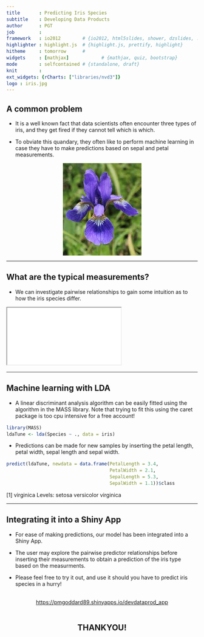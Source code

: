 ```yaml
---
title       : Predicting Iris Species
subtitle    : Developing Data Products
author      : PGT
job         : 
framework   : io2012        # {io2012, html5slides, shower, dzslides, ...}
highlighter : highlight.js  # {highlight.js, prettify, highlight}
hitheme     : tomorrow      # 
widgets     : [mathjax]            # {mathjax, quiz, bootstrap}
mode        : selfcontained # {standalone, draft}
knit        : 
ext_widgets: {rCharts: ["libraries/nvd3"]}
logo : iris.jpg
--- 
```




## A common problem

* It is a well known fact that data scientists often encounter three types of iris, and they get fired if they cannot tell which is which.

* To obviate this quandary, they often like to perform machine learning in case they have to make predictions based on sepal and petal measurements.

<div style='text-align: center;'>
  <img src="fig/iris.jpg" align = "middle" >
</div>

---
## What are the typical measurements? 

* We can investigate pairwise relationships to gain some intuition as to how the iris species differ.



<iframe src="fig/n1.html" ></iframe>

---

## Machine learning with LDA

* A linear discriminant analysis algorithm can be easily fitted using the algorithm in the MASS library. Note that trying to fit this using the caret package is too cpu intensive for a free account!



```r
library(MASS)
ldaTune <- lda(Species ~ ., data = iris)
```

* Predictions can be made for new samples by inserting the petal length, petal width, sepal length and sepal width.


```r
predict(ldaTune, newdata = data.frame(PetalLength = 3.4,
                                      PetalWidth = 2.1,
                                      SepalLength = 5.3,
                                      SepalWidth = 1.1))$class
```

[1] virginica
Levels: setosa versicolor virginica

---

## Integrating it into a Shiny App

* For ease of making predictions, our model has been integrated into a Shiny App.

* The user may explore the pairwise predictor relationships before inserting their measurements to obtain a prediction of the iris type based on the measurments.

* Please feel free to try it out, and use it should you have to predict iris species in a hurry!

<br>
<div style='text-align: center;'>
 <a href="https://pmgoddard89.shinyapps.io/devdataprod_app"> https://pmgoddard89.shinyapps.io/devdataprod_app </a>
</div>

<br>
<div style='text-align: center;'>
  <h2>THANKYOU!</h2>
</div>
